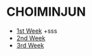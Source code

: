 # CHOIMINJUN
- [1st  Week](https://velours1.github.io/CHOIMINJUN/first.html "1주차 과제")  +sss<br>
- [2nd  Week](https://velours1.github.io/CHOIMINJUN/second.html "2주차 과제")<br>
- [3rd  Week](https://velours1.github.io/CHOIMINJUN/third.html "3주차 과제")<br>

